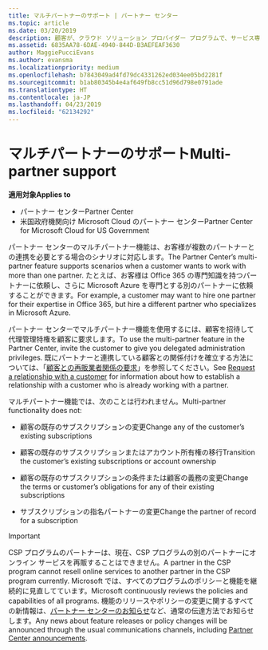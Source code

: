 ```yaml
---
title: マルチパートナーのサポート | パートナー センター
ms.topic: article
ms.date: 03/20/2019
description: 顧客が、クラウド ソリューション プロバイダー プログラムで、サービス専門分野の異なる複数のパートナーとの連携を求める場合があります。
ms.assetid: 6835AA78-6DAE-4940-844D-B3AEFEAF3630
author: MaggiePucciEvans
ms.author: evansma
ms.localizationpriority: medium
ms.openlocfilehash: b7843049ad4fd79dc4331262ed034ee05bd2281f
ms.sourcegitcommit: b1ab80345b4e4af649fb8cc51d96d798e0791ade
ms.translationtype: HT
ms.contentlocale: ja-JP
ms.lasthandoff: 04/23/2019
ms.locfileid: "62134292"
---
```

# <a name="multi-partner-support"></a><span data-ttu-id="484b8-103">マルチパートナーのサポート</span><span class="sxs-lookup"><span data-stu-id="484b8-103">Multi-partner support</span></span>

<span data-ttu-id="484b8-104">**適用対象**</span><span class="sxs-lookup"><span data-stu-id="484b8-104">**Applies to**</span></span>

-  <span data-ttu-id="484b8-105">パートナー センター</span><span class="sxs-lookup"><span data-stu-id="484b8-105">Partner Center</span></span>
-  <span data-ttu-id="484b8-106">米国政府機関向け Microsoft Cloud のパートナー センター</span><span class="sxs-lookup"><span data-stu-id="484b8-106">Partner Center for Microsoft Cloud for US Government</span></span>

<span data-ttu-id="484b8-107">パートナー センターのマルチパートナー機能は、お客様が複数のパートナーとの連携を必要とする場合のシナリオに対応します。</span><span class="sxs-lookup"><span data-stu-id="484b8-107">The Partner Center’s multi-partner feature supports scenarios when a customer wants to work with more than one partner.</span></span> <span data-ttu-id="484b8-108">たとえば、お客様は Office 365 の専門知識を持つパートナーに依頼し、さらに Microsoft Azure を専門とする別のパートナーに依頼することができます。</span><span class="sxs-lookup"><span data-stu-id="484b8-108">For example, a customer may want to hire one partner for their expertise in Office 365, but hire a different partner who specializes in Microsoft Azure.</span></span>

<span data-ttu-id="484b8-109">パートナー センターでマルチパートナー機能を使用するには、顧客を招待して代理管理特権を顧客に要求します。</span><span class="sxs-lookup"><span data-stu-id="484b8-109">To use the multi-partner feature in the Partner Center, invite the customer to give you delegated administration privileges.</span></span> <span data-ttu-id="484b8-110">既にパートナーと連携している顧客との関係付けを確立する方法については、「[顧客との再販業者関係の要求](request-a-relationship-with-a-customer.md)」を参照してください。</span><span class="sxs-lookup"><span data-stu-id="484b8-110">See [Request a relationship with a customer](request-a-relationship-with-a-customer.md) for information about how to establish a relationship with a customer who is already working with a partner.</span></span>

<span data-ttu-id="484b8-111">マルチパートナー機能では、次のことは行われません。</span><span class="sxs-lookup"><span data-stu-id="484b8-111">Multi-partner functionality does not:</span></span>

- <span data-ttu-id="484b8-112">顧客の既存のサブスクリプションの変更</span><span class="sxs-lookup"><span data-stu-id="484b8-112">Change any of the customer’s existing subscriptions</span></span>

- <span data-ttu-id="484b8-113">顧客の既存のサブスクリプションまたはアカウント所有権の移行</span><span class="sxs-lookup"><span data-stu-id="484b8-113">Transition the customer’s existing subscriptions or account ownership</span></span>

- <span data-ttu-id="484b8-114">顧客の既存のサブスクリプションの条件または顧客の義務の変更</span><span class="sxs-lookup"><span data-stu-id="484b8-114">Change the terms or customer’s obligations for any of their existing subscriptions</span></span>

- <span data-ttu-id="484b8-115">サブスクリプションの指名パートナーの変更</span><span class="sxs-lookup"><span data-stu-id="484b8-115">Change the partner of record for a subscription</span></span>

> [!IMPORTANT]  
> <span data-ttu-id="484b8-116">CSP プログラムのパートナーは、現在、CSP プログラムの別のパートナーにオンライン サービスを再販することはできません。</span><span class="sxs-lookup"><span data-stu-id="484b8-116">A partner in the CSP program cannot resell online services to another partner in the CSP program currently.</span></span> <span data-ttu-id="484b8-117">Microsoft では、すべてのプログラムのポリシーと機能を継続的に見直してています。</span><span class="sxs-lookup"><span data-stu-id="484b8-117">Microsoft continuously reviews the policies and capabilities of all programs.</span></span> <span data-ttu-id="484b8-118">機能のリリースやポリシーの変更に関するすべての新情報は、[パートナー センターのお知らせ](https://partner.microsoft.com/en-us/pcv/announcements)など、通常の伝達方法でお知らせします。</span><span class="sxs-lookup"><span data-stu-id="484b8-118">Any news about feature releases or policy changes will be announced through the usual communications channels, including [Partner Center announcements](https://partner.microsoft.com/en-us/pcv/announcements).</span></span>